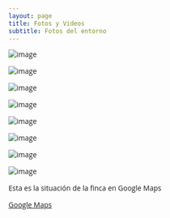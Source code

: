 ```yaml
---
layout: page
title: Fotos y Videos
subtitle: Fotos del entorno
---
```

<style> 
        p {font-family: 'Open Sans', 'Helvetica Neue', Helvetica, Arial, sans-serif;
        }
</style>

![image](https://scontent.fmad3-2.fna.fbcdn.net/t31.0-8/13522922_636680273146521_1169646539455579203_o.jpg)

![image](https://scontent.fmad3-2.fna.fbcdn.net/t31.0-8/13502669_636680196479862_9147680382895093656_o.jpg)

![image](https://scontent.fmad3-2.fna.fbcdn.net/t31.0-8/13475229_636680316479850_6287856348614175044_o.jpg)

![image](https://scontent.fmad3-2.fna.fbcdn.net/t31.0-8/13495668_636680199813195_2371231125338183163_o.jpg)

![image](https://scontent.fmad3-2.fna.fbcdn.net/t31.0-8/13503008_636680226479859_7216382731796471878_o.jpg)

![image](https://scontent.fmad3-2.fna.fbcdn.net/t31.0-8/13490762_636680233146525_3279040535791243843_o.jpg)

![image](https://scontent.fmad3-2.fna.fbcdn.net/t31.0-8/13482883_636680229813192_6008694268030219476_o.jpg)

![image](https://scontent.fmad3-2.fna.fbcdn.net/t31.0-8/13503093_636680313146517_2806657207917491162_o.jpg)


<p>Esta es la situación de la finca en Google Maps<p/>

[Google Maps](http://www.google.es/maps/@43.1805418,-8.2503188,2801m/data=!3m1!1e3)

